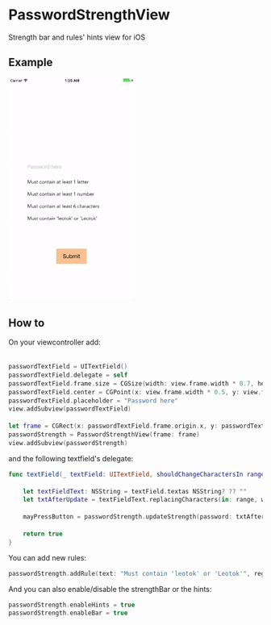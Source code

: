 # PasswordStrengthView
Strength bar and rules' hints view for iOS

## Example

<img alt="Example" src="PasswordStrength/ex-1.gif" width=250 />

## How to

On your viewcontroller add:
```swift

passwordTextField = UITextField()
passwordTextField.delegate = self
passwordTextField.frame.size = CGSize(width: view.frame.width * 0.7, height: 40)
passwordTextField.center = CGPoint(x: view.frame.width * 0.5, y: view.frame.height * 0.4)
passwordTextField.placeholder = "Password here"
view.addSubview(passwordTextField)
        
let frame = CGRect(x: passwordTextField.frame.origin.x, y: passwordTextField.frame.origin.y + passwordTextField.frame.size.height, width: passwordTextField.frame.size.width, height: 100)
passwordStrength = PasswordStrengthView(frame: frame)
view.addSubview(passwordStrength)
```
and the following textfield's delegate:

```swift
func textField(_ textField: UITextField, shouldChangeCharactersIn range: NSRange, replacementString string: String) -> Bool {
        
    let textFieldText: NSString = textField.textas NSString? ?? ""
    let txtAfterUpdate = textFieldText.replacingCharacters(in: range, with: string)
        
    mayPressButton = passwordStrength.updateStrength(password: txtAfterUpdate)
                
    return true
}
```

You can add new rules:

```swift
passwordStrength.addRule(text: "Must contain 'leotok' or 'Leotok'", regex: "([a-zA-Z])*((leotok)|(Leotok))([a-zA-Z])*")
```

And you can also enable/disable the strengthBar or the hints:
```swift
passwordStrength.enableHints = true
passwordStrength.enableBar = true
```
